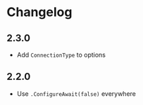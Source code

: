 # Changelog

## 2.3.0
- Add `ConnectionType` to options

## 2.2.0
- Use `.ConfigureAwait(false)` everywhere